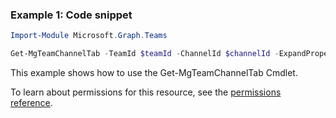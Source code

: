 ### Example 1: Code snippet

```powershellImport-Module Microsoft.Graph.Teams

Get-MgTeamChannelTab -TeamId $teamId -ChannelId $channelId -ExpandProperty "teamsApp" -Filter "teamsApp/id eq 'com.microsoft.teamspace.tab.planner'"
```
This example shows how to use the Get-MgTeamChannelTab Cmdlet.
To learn about permissions for this resource, see the [permissions reference](/graph/permissions-reference).

